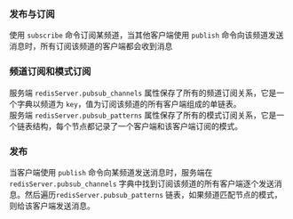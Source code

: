 ### 发布与订阅
使用 `subscribe` 命令订阅某频道，当其他客户端使用 `publish` 命令向该频道发送消息时，所有订阅该频道的客户端都会收到消息   

### 频道订阅和模式订阅
服务端 `redisServer.pubsub_channels` 属性保存了所有的频道订阅关系，它是一个字典以频道为 `key`，值为订阅该频道的所有客户端组成的单链表。   
服务端 `redisServer.pubsub_patterns` 属性保存了所有的模式订阅关系，它是一个链表结构，每个节点都记录了一个客户端和该客户端订阅的模式。   

### 发布
当客户端使用 `publish` 命令向某频道发送消息时，服务端在 `redisServer.pubsub_channels` 字典中找到订阅该频道的所有客户端逐个发送消息。然后遍历`redisServer.pubsub_patterns` 链表，如果频道匹配节点的模式，则给该客户端发送消息。    
